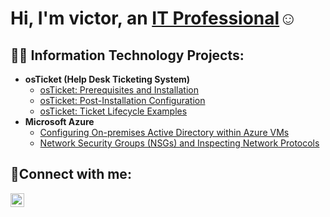 <h1>Hi, I'm victor, an <a href="https://linkedin.com/in/Josh">IT Professional</a>☺</h1>

<h2>👨‍💻 Information Technology Projects:</h2>

- <b>osTicket (Help Desk Ticketing System)</b>
  - [osTicket: Prerequisites and Installation](https://github.com/victorsalinas/osticket-prereqs)
  - [osTicket: Post-Installation Configuration](https://github.com/victorsalinas/post-install-config)
  - [osTicket: Ticket Lifecycle Examples](https://github.com/victorsalinas/ticket-lifecycle)
- <b>Microsoft Azure</b>
  - [Configuring On-premises Active Directory within Azure VMs](https://github.com/victorsalinas/configure-ad)
  - [Network Security Groups (NSGs) and Inspecting Network Protocols](https://github.com/victorsalinas/azure-network-protocols)

<h2>🤳Connect with me:</h2>

[<img align="left" alt="Josh | LinkedIn" width="22px" src="https://cdn.jsdelivr.net/npm/simple-icons@v3/icons/linkedin.svg" />][linkedin]

[linkedin]: https://linkedin.com/in/victor
